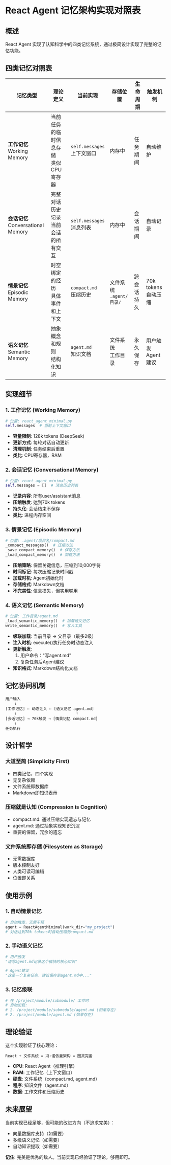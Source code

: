 # React Agent 记忆架构实现对照表

## 概述
React Agent 实现了认知科学中的四类记忆系统，通过极简设计实现了完整的记忆功能。

## 四类记忆对照表

| 记忆类型 | 理论定义 | 当前实现 | 存储位置 | 生命周期 | 触发机制 |
|---------|---------|---------|---------|---------|---------|
| **工作记忆**<br>Working Memory | 当前任务的临时信息存储<br>类似CPU寄存器 | `self.messages`<br>上下文窗口 | 内存中 | 任务期间 | 自动维护 |
| **会话记忆**<br>Conversational Memory | 完整对话历史记录<br>当前会话的所有交互 | `self.messages`<br>消息列表 | 内存中 | 会话期间 | 自动记录 |
| **情景记忆**<br>Episodic Memory | 时空绑定的经历<br>具体事件和上下文 | `compact.md`<br>压缩历史 | 文件系统<br>`.agent/目录/` | 跨会话持久 | 70k tokens<br>自动压缩 |
| **语义记忆**<br>Semantic Memory | 抽象概念和规则<br>结构化知识 | `agent.md`<br>知识文档 | 文件系统<br>工作目录 | 永久保存 | 用户触发<br>Agent建议 |

## 实现细节

### 1. 工作记忆 (Working Memory)
```python
# 位置: react_agent_minimal.py
self.messages  # 当前上下文窗口
```
- **容量限制**: 128k tokens (DeepSeek)
- **更新方式**: 每轮对话自动更新
- **清理机制**: 任务结束后重置
- **类比**: CPU寄存器，RAM

### 2. 会话记忆 (Conversational Memory)
```python
# 位置: react_agent_minimal.py
self.messages = []  # 消息历史列表
```
- **记录内容**: 所有user/assistant消息
- **压缩触发**: 达到70k tokens
- **持久化**: 会话结束不保存
- **类比**: 进程内存空间

### 3. 情景记忆 (Episodic Memory)
```python
# 位置: .agent/项目名/compact.md
_compact_messages()  # 压缩方法
_save_compact_memory()  # 保存方法
_load_compact_memory()  # 加载方法
```
- **压缩策略**: 保留关键信息，压缩到10,000字符
- **时间标记**: 每次压缩记录时间戳
- **加载时机**: Agent初始化时
- **存储格式**: Markdown文档
- **不完美性**: 信息损失，但实用够用

### 4. 语义记忆 (Semantic Memory)
```python
# 位置: 工作目录/agent.md
_load_semantic_memory()  # 加载语义记忆
write_semantic_memory()  # 写入工具
```
- **级联加载**: 当前目录 → 父目录（最多2级）
- **注入时机**: execute()执行任务时动态注入
- **更新触发**: 
  1. 用户命令："写agent.md"
  2. 复杂任务后Agent建议
- **知识格式**: Markdown结构化文档

## 记忆协同机制

```
用户输入
    ↓
[工作记忆] ← 动态注入 ← [语义记忆 agent.md]
    ↓                          ↑
[会话记忆] → 70k触发 → [情景记忆 compact.md]
    ↓
任务执行
```

## 设计哲学

### 大道至简 (Simplicity First)
- 四类记忆，四个实现
- 无复杂依赖
- 文件系统即数据库
- Markdown即知识表示

### 压缩就是认知 (Compression is Cognition)
- compact.md: 通过压缩实现遗忘与记忆
- agent.md: 通过抽象实现知识沉淀
- 重要的保留，冗余的遗忘

### 文件系统即存储 (Filesystem as Storage)
- 无需数据库
- 版本控制友好
- 人类可读可编辑
- 位置即关系

## 使用示例

### 1. 自动情景记忆
```python
# 自动触发，无需干预
agent = ReactAgentMinimal(work_dir="my_project")
# 对话达到70k tokens时自动压缩到compact.md
```

### 2. 手动语义记忆
```python
# 用户触发
"请写agent.md记录这个模块的核心知识"

# Agent建议
"这是一个复杂任务，建议保存到agent.md中..."
```

### 3. 记忆级联
```python
# 在 /project/module/submodule/ 工作时
# 自动加载:
# 1. /project/module/submodule/agent.md (如果存在)
# 2. /project/module/agent.md (如果存在)
```

## 理论验证

这个实现验证了核心理论：
```
React + 文件系统 = 冯·诺依曼架构 = 图灵完备
```

- **CPU**: React Agent（推理引擎）
- **RAM**: 工作记忆（上下文窗口）
- **硬盘**: 文件系统（compact.md, agent.md）
- **程序**: 知识文件（agent.md）
- **数据**: 工作文件和压缩历史

## 未来展望

当前实现已经足够，但可能的改进方向（不追求完美）：
- 向量数据库支持（如需要）
- 多级语义记忆（如需要）
- 自动知识提取（如需要）

**记住**: 完美是优秀的敌人。当前实现已经验证了理论，够用即可。